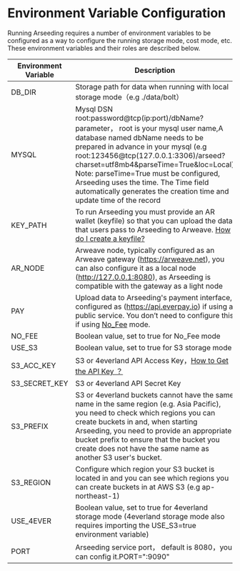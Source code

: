 # Environment Variable Configuration

Running Arseeding requires a number of environment variables to be configured as a way to configure the running storage mode, cost mode, etc. These environment variables and their roles are described below.


| Environment Variable | Description                                                                                                                                                                                                                                                                                                                                                                                              |
|----------------------|----------------------------------------------------------------------------------------------------------------------------------------------------------------------------------------------------------------------------------------------------------------------------------------------------------------------------------------------------------------------------------------------------------|
| DB_DIR               | Storage path for data when running with local storage mode（e.g ./data/bolt）                                                                                                                                                                                                                                                                                                                              |
| MYSQL                | Mysql DSN root:password@tcp(ip:port)/dbName?parameter， root is your mysql user name,A database named dbName needs to be prepared in advance in your mysql (e.g root:123456@tcp(127.0.0.1:3306)/arseed?charset=utf8mb4&parseTime=True&loc=Local) Note: parseTime=True must be configured, Arseeding uses the time. The Time field automatically generates the creation time and update time of the record |
| KEY_PATH             | To run Arseeding you must provide an AR wallet (keyfile) so that you can upload the data that users pass to Arseeding to Arweave. [How do I create a keyfile?](../other/2.getAR.md)                                                                                                                                                                                                                      |
| AR_NODE              | Arweave node, typically configured as an Arweave gateway (https://arweave.net), you can also configure it as a local node (http://127.0.0.1:8080), as Arseeding is compatible with the gateway as a light node                                                                                                                                                                                           |
| PAY                  | Upload data to Arseeding's payment interface, configured as (https://api.everpay.io) if using a public service. You don’t need to configure this if using [No_Fee](1.intro.md#no_fee-mode) mode.                                                                                                                                                                                                         |
| NO_FEE               | Boolean value, set to true for No_Fee mode                                                                                                                                                                                                                                                                                                                                                               |
| USE_S3               | Boolean value, set to true for S3 storage mode                                                                                                                                                                                                                                                                                                                                                           |
| S3_ACC_KEY           | S3 or 4everland API Access Key，[How to Get the API Key ？](../other/1.S3API%20Key.md)                                                                                                                                                                                                                                                                                                                     |
| S3_SECRET_KEY        | S3 or 4everland API Secret Key                                                                                                                                                                                                                                                                                                                                                                           |
| S3_PREFIX            | S3 or 4everland buckets cannot have the same name in the same region (e.g. Asia Pacific), you need to check which regions you can create buckets in and, when starting Arseeding, you need to provide an appropriate bucket prefix to ensure that the bucket you create does not have the same name as another S3 user's bucket.                                                                         |
| S3_REGION            | Configure which region your S3 bucket is located in and you can see which regions you can create buckets in at AWS S3 (e.g ap-northeast-1)                                                                                                                                                                                                                                                               |
| USE_4EVER            | Boolean value, set to true for 4everland storage mode (4everland storage mode also requires importing the USE_S3=true environment variable)                                                                                                                                                                                                                                                              |
| PORT                 | Arseeding service port， default is 8080，you can config it.PORT=":9090"                                                                                                                                                                                                                                                                                                                                   |


